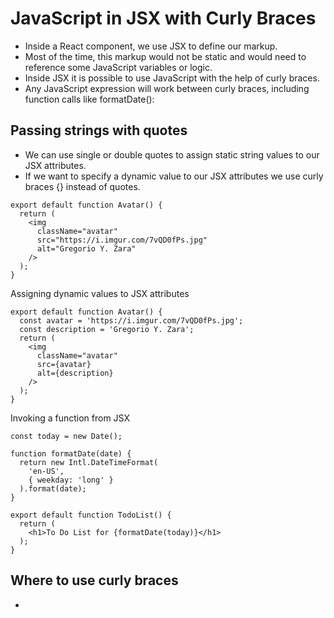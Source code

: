 # JavaScript in JSX with Curly Braces

- Inside a React component, we use JSX to define our markup.
- Most of the time, this markup would not be static and would need to reference some JavaScript variables or logic.
- Inside JSX it is possible to use JavaScript with the help of curly braces.
- Any JavaScript expression will work between curly braces, including function calls like formatDate():


## Passing strings with quotes 

- We can use single or double quotes to assign static string values to our JSX attributes.
- If we want to specify a dynamic value to our JSX attributes we use curly braces {} instead of quotes.


```tsx
export default function Avatar() {
  return (
    <img
      className="avatar"
      src="https://i.imgur.com/7vQD0fPs.jpg"
      alt="Gregorio Y. Zara"
    />
  );
}
```

Assigning dynamic values to JSX attributes

```tsx
export default function Avatar() {
  const avatar = 'https://i.imgur.com/7vQD0fPs.jpg';
  const description = 'Gregorio Y. Zara';
  return (
    <img
      className="avatar"
      src={avatar}
      alt={description}
    />
  );
}
```

Invoking a function from JSX

```tsx
const today = new Date();

function formatDate(date) {
  return new Intl.DateTimeFormat(
    'en-US',
    { weekday: 'long' }
  ).format(date);
}

export default function TodoList() {
  return (
    <h1>To Do List for {formatDate(today)}</h1>
  );
}
```

## Where to use curly braces 

- 
